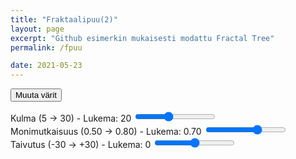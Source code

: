 ```yaml
---
title: "Fraktaalipuu(2)"
layout: page
excerpt: "Github esimerkin mukaisesti modattu Fractal Tree"
permalink: /fpuu

date: 2021-05-23
---
```


<button type="button" onclick="init_colors()">Muuta värit</button>

<div>
<span class="fr">Kulma (5 -> 30) - Lukema: <span id="angle_span">20</span> </span>
<input id="angle_range" type="range" min="5" max="30" value="15" step="2" onchange="init()" />
</div>

<div>
<span class="fr">Monimutkaisuus (0.50 -> 0.80) - Lukema: <span id="complexity_span">0.70</span> </span>
<input id="complexity_range" type="range" min="0.50" max="0.80" value="0.70" step="0.02" onchange="init()" />
</div>

<div>
<span class="fr">Taivutus (-30 -> +30) - Lukema: <span id="flexure_span">0</span> </span>
<input id="flexure_range" type="range" min="-30" max="30" value="0" step="5" onchange="init()" />
</div>

<canvas id="PiirtoAlusta">
</canvas>

<script src="assets/js/fractal.js">

</script>
